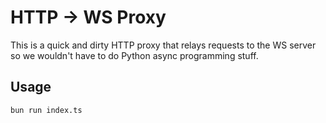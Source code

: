 # HTTP -> WS Proxy

This is a quick and dirty HTTP proxy that relays requests to the WS server so we wouldn't have to do Python async programming stuff.

## Usage

```sh
bun run index.ts
```

